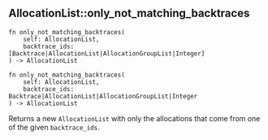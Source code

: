 ## AllocationList::only_not_matching_backtraces

```rhai
fn only_not_matching_backtraces(
    self: AllocationList,
    backtrace_ids: [Backtrace|AllocationList|AllocationGroupList|Integer]
) -> AllocationList
```

```rhai
fn only_not_matching_backtraces(
    self: AllocationList,
    backtrace_ids: Backtrace|AllocationList|AllocationGroupList|Integer
) -> AllocationList
```

Returns a new `AllocationList` with only the allocations that come from one of the given `backtrace_ids`.
